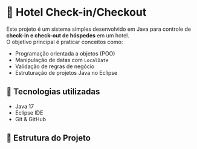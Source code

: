 # 🏨 Hotel Check-in/Checkout

Este projeto é um sistema simples desenvolvido em Java para controle de **check-in e check-out de hóspedes** em um hotel.  
O objetivo principal é praticar conceitos como:

- Programação orientada a objetos (POO)
- Manipulação de datas com `LocalDate`
- Validação de regras de negócio
- Estruturação de projetos Java no Eclipse

## 🚀 Tecnologias utilizadas

- Java 17
- Eclipse IDE
- Git & GitHub

## 📁 Estrutura do Projeto

